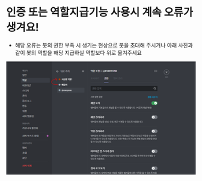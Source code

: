 # 인증 또는 역할지급기능 사용시 계속 오류가 생겨요!

- 해당 오류는 봇의 권한 부족 시 생기는 현상으로 봇을 초대해 주시거나 아래 사진과 같이 봇의 역할을 해당 지급하실 역할보다 위로 옮겨주세요

![](../../_images/battlebot/roleerror/battlebotrole.png)